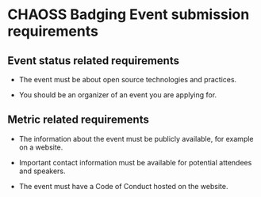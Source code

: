 # CHAOSS Badging Event submission requirements


## Event status related requirements

- The event must be about open source technologies and practices.

- You should be an organizer of an event you are applying for.

## Metric related requirements

- The information about the event must be publicly available, for example on a website.

- Important contact information must be available for potential attendees and speakers.

- The event must have a Code of Conduct hosted on the website.
